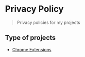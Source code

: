 # Privacy Policy

> Privacy policies for my projects

## Type of projects

* [Chrome Extensions](chrome-extension.md)
